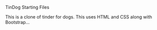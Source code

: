 TinDog Starting Files

This is a clone of tinder for dogs.
This uses HTML and CSS along with Bootstrap...